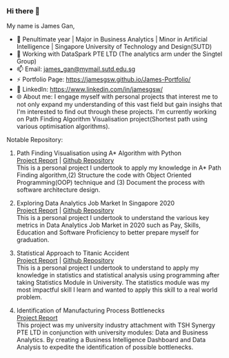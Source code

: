 ### Hi there 👋

My name is James Gan,

- 📖   Penultimate year | Major in Business Analytics | Minor in Artificial Intelligence | Singapore University of Technology and Design(SUTD)
- 🔭   Working with DataSpark PTE LTD (The analytics arm under the Singtel Group)
- 📫   Email: james_gan@mymail.sutd.edu.sg
- ⚡   Portfolio Page: https://jamesgsw.github.io/James-Portfolio/
- 🔗   LinkedIn: https://www.linkedin.com/in/jamesgsw/
- 🌐   About me: I engage myself with personal projects that interest me to not only expand my understanding of this vast field but gain insighs that I'm interested to find out through these projects. I'm currently working on Path Finding Algorithm Visualisation project(Shortest path using various optimisation algorithms).

Notable Repository:
1. Path Finding Visualisation using A* Algorithm with Python<br/>
[Project Report](https://jamesgsw.github.io/James-Portfolio/projects/path-finding-astar-algorithm/) | [Github Repository](https://github.com/jamesgsw/Path-Finding-Algorithm-with-Visulisation) <br/>
This is a personal project I undertook to apply my knowledge in A* Path Finding algorithm,(2) Structure the code with Object Oriented Programming(OOP) technique and (3) Document the process with software architecture design.
 
2. Exploring Data Analytics Job Market In Singapore 2020 <br/>
[Project Report](https://jamesgsw.github.io/James-Portfolio/projects/job-market/) | [Github Repository](https://github.com/jamesgsw/Exploring-Data-and-Analytics-Job-Market-Outlook-in-Singapore-2020) <br/>
This is a personal project I undertook to understand the various key metrics in  Data Analytics Job Market in 2020 such as Pay, Skills, Education and Software Proficiency to better prepare myself for graduation.

3. Statistical Approach to Titanic Accident <br/>
[Project Report](https://jamesgsw.github.io/James-Portfolio/projects/titanic-accident/) | [Github Repository](https://github.com/jamesgsw/A-Statistical-Approach-to-the-Titanic-Accident) <br/>
This is a personal project I undertook to understand to apply my knowledge in statistics and statistical analysis using programming after taking Statistics Module in University. The statistics module was my most impactful skill I learn and wanted to apply this skill to a real world problem.

4. Identification of Manufacturing Process Bottlenecks <br/>
[Project Report](https://jamesgsw.github.io/James-Portfolio/projects/tsh-manufacturing-bottleneck/) <br/>
This project was my university industry attachment with TSH Synergy PTE LTD in conjunction with university modules: Data and Business Analytics. By creating a Business Intelligence Dashboard and Data Analysis to expedite the identification of possible bottlenecks.

<!--
- 🌱 I’m currently learning ...
- 👯 I’m looking to collaborate on ...
- 🤔 I’m looking for help with ...
- 💬 Ask me about ...
-->
